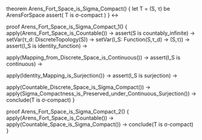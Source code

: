 theorem Arens_Fort_Space_is_Sigma_Compact() {
  let T = (S, τ) be ArensForSpace
  assert(
    T is σ-compact
  )
} ↔

proof Arens_Fort_Space_is_Sigma_Compact_1() {
  apply(Arens_Fort_Space_is_Countable()) →
  assert(S is countably_infinite) →
  setVar(τ_d: DiscreteTopology(S)) →
  setVar(I_S: Function(S,τ_d) → (S,τ)) →
  assert(I_S is identity_function) →
  
  apply(Mapping_from_Discrete_Space_is_Continuous()) →
  assert(I_S is continuous) →
  
  apply(Identity_Mapping_is_Surjection()) →
  assert(I_S is surjection) →
  
  apply(Countable_Discrete_Space_is_Sigma_Compact()) →
  apply(Sigma_Compactness_is_Preserved_under_Continuous_Surjection()) →
  conclude(T is σ-compact)
}

proof Arens_Fort_Space_is_Sigma_Compact_2() {
  apply(Arens_Fort_Space_is_Countable()) →
  apply(Countable_Space_is_Sigma_Compact()) →
  conclude(T is σ-compact)
}